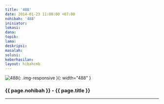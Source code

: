 ```yaml
---
title: '488'
date: 2014-01-23 11:08:00 +07:00
nohibah: '488'
inisiator:
lokasi:
dana:
topik:
lama:
deskripsi:
masalah:
solusi:
keberhasilan:
layout: hibahcmb
---
```


![488](/static/img/hibahcmb/488.png){: .img-responsive }{: width="488" }

### {{ page.nohibah }} - {{ page.title }}

---
